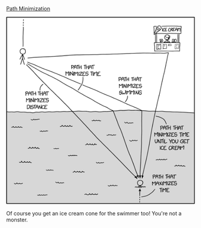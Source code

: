 [Path Minimization](https://xkcd.com/2821)

![Path Minimization](./random_comic.png)

Of course you get an ice cream cone for the swimmer too! You're not a monster.

